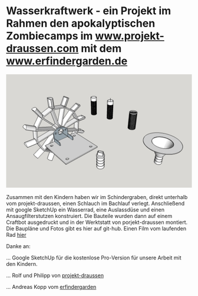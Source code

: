 # Wasserkraftwerk - ein Projekt im Rahmen den apokalyptischen Zombiecamps im www.projekt-draussen.com mit dem www.erfindergarden.de #

![](https://github.com/minirevollo/wasserkraftwerk/blob/master/Wasserkraftwerkt.jpg)

Zusammen mit den Kindern haben wir im Schindergraben, direkt unterhalb vom projekt-draussen, einen Schlauch im Bachlauf verlegt. Anschließend mit google SketchUp ein Wasserrad, eine Auslassdüse und einen Ansaugfilterstutzen konstruiert. Die Bauteile wurden dann auf einem Craftbot ausgedruckt und in der Werktstatt von porjekt-draussen montiert. Die Baupläne und Fotos gibt es hier auf git-hub. Einen Film vom laufenden Rad [hier](https://www.facebook.com/erfindergarden/videos/680295902173267/ "Video auf facebook bei erfindergarden")

Danke an:

... Google SketchUp für die kostenlose Pro-Version für unsere Arbeit mit den Kindern. 

... Rolf und Philipp von [projekt-draussen](http://www.projekt-draussen.com/ueberblick/#team)

... Andreas Kopp vom [erfindergarden](http://www.erfindergarden.de)
